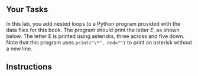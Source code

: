 ## Your Tasks

In this lab, you add nested loops to a Python program provided with the data files for this book. The program should print the letter _E_, as shown below. The letter E is printed using asterisks, three across and five down. Note that this program uses `print("\*", end="")` to print an asterisk without a new line.

## Instructions
